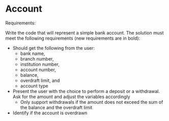 # Account

Requirements:

Write the code that will represent a simple bank account. The solution must meet the following requirements (new requirements are in bold):

- Should get the following from the user:
  - bank name,
  - branch number,
  - institution number,
  - account number,
  - balance,
  - overdraft limit, and
  - account type
- Present the user with the choice to perform a deposit or a withdrawal. Ask for the amount and adjust the variables accordingly
  - Only support withdrawals if the amount does not exceed the sum of the balance and the overdraft limit
- Identify if the account is overdrawn

